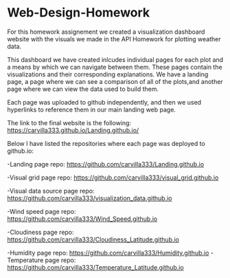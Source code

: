# Web-Design-Homework

For this homework assignement we created a visualization dashboard website with the visuals we made in the API Homework for plotting weather data.

This dashboard we have created inlcudes individual pages for each plot and a means by which we can navigate between them. These pages contain the
visualizations and their corresponding explanations. We have a landing page, a page where we can see a comparison of all of the plots,and another
page where we can view the data used to build them.

Each page was uploaded to github independently, and then we used hyperlinks to reference them in our main landing web page.

The link to the final website is the following: https://carvilla333.github.io/Landing.github.io/

Below I have listed the repositories where each page was deployed to github.io:

-Landing page repo: https://github.com/carvilla333/Landing.github.io

-Visual grid page repo: https://github.com/carvilla333/visual_grid.github.io

-Visual data source page repo: https://github.com/carvilla333/visualization_data.github.io

-Wind speed page repo: https://github.com/carvilla333/Wind_Speed.github.io

-Cloudiness page repo: https://github.com/carvilla333/Cloudiness_Latitude.github.io

-Humidity page repo: https://github.com/carvilla333/Humidity.github.io
-Temperature page repo: https://github.com/carvilla333/Temperature_Latitude.github.io
